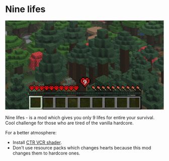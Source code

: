 # Nine lifes

![9 lifes indicator](./readme_assets/9lifes_indicator.png)

Nine lifes - is a mod which gives you only 9 lifes for entire your survival. Cool challenge for those who are tired of the vanilla hardcore.

For a better atmosphere:
- Install [CTR VCR shader](https://modrinth.com/shader/ctrvcr).
- Don't use resource packs which changes hearts because this mod changes them to hardcore ones.
